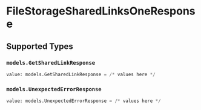# FileStorageSharedLinksOneResponse


## Supported Types

### `models.GetSharedLinkResponse`

```python
value: models.GetSharedLinkResponse = /* values here */
```

### `models.UnexpectedErrorResponse`

```python
value: models.UnexpectedErrorResponse = /* values here */
```

